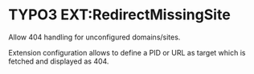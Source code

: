 # TYPO3 EXT:RedirectMissingSite

Allow 404 handling for unconfigured domains/sites.

Extension configuration allows to define a PID or URL as target which is fetched and displayed as 404.
